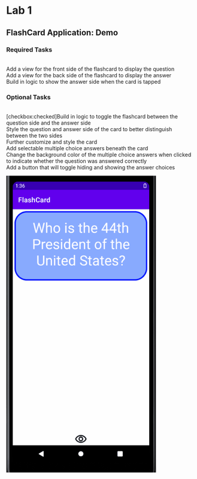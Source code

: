 <h1>Lab 1</h1>
<h2> FlashCard Application: Demo</h2>
<h3>Required Tasks</h3>

  <br/>Add a view for the front side of the flashcard to display the question
  <br/>Add a view for the back side of the flashcard to display the answer
  <br/>Build in logic to show the answer side when the card is tapped

<h3>Optional Tasks</h3>

  <br/>[checkbox:checked]Build in logic to toggle the flashcard between the question side and the answer side
  <br/>Style the question and answer side of the card to better distinguish between the two sides
  <br/>Further customize and style the card
  <br/>Add selectable multiple choice answers beneath the card
  <br/>Change the background color of the multiple choice answers when clicked to indicate whether the question was answered correctly
  <br/>Add a button that will toggle hiding and showing the answer choices

  
<img src="Lab1.gif" alt= "Lab 1 Demo" width = "400px" />
